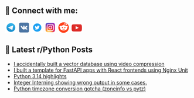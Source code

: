 ## 🔎 Connect with me:
[<img src="https://github.com/bullbesh/bullbesh/blob/main/images/Telegram.png" width="32" height="32" />](https://t.me/bullbesh)
[<img src="https://github.com/bullbesh/bullbesh/blob/main/images/VK.png" width="32" height="32" />](https://vk.com/bullbesh)
[<img src="https://github.com/bullbesh/bullbesh/blob/main/images/Twitter.png" width="32" height="32" />](https://twitter.com/bullbesh1)
[<img src="https://github.com/bullbesh/bullbesh/blob/main/images/Instagram.png" width="32" height="32" />](https://www.instagram.com/bullbesh)
[<img src="https://github.com/bullbesh/bullbesh/blob/main/images/Reddit.png" width="32" height="32" />](https://www.reddit.com/user/bullbesh)
[<img src="https://github.com/bullbesh/bullbesh/blob/main/images/YouTube.png" width="32" height="32" />](https://www.youtube.com/channel/UCtfjRs6uzgq5mfm8S06WTcg)

## 📕 Latest r/Python Posts
<!-- BLOG-POST-LIST:START -->
- [I accidentally built a vector database using video compression](https://www.reddit.com/r/Python/comments/1ky24a0/i_accidentally_built_a_vector_database_using/)
- [I built a template for FastAPI apps with React frontends using Nginx Unit](https://www.reddit.com/r/Python/comments/1ky1bwq/i_built_a_template_for_fastapi_apps_with_react/)
- [Python 3.14 highlights](https://www.reddit.com/r/Python/comments/1ky0p5r/python_314_highlights/)
- [Integer Interning showing wrong output in some cases.](https://www.reddit.com/r/Python/comments/1ky0ftg/integer_interning_showing_wrong_output_in_some/)
- [Python timezone conversion gotcha &lpar;zoneinfo vs pytz&rpar;](https://www.reddit.com/r/Python/comments/1kxxgf9/python_timezone_conversion_gotcha_zoneinfo_vs_pytz/)
<!-- BLOG-POST-LIST:END -->
